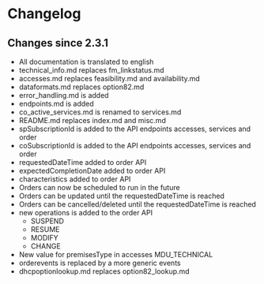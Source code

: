 # Changelog

## Changes since 2.3.1

 * All documentation is translated to english
 * technical_info.md replaces fm_linkstatus.md
 * accesses.md replaces feasibility.md and availability.md
 * dataformats.md replaces option82.md
 * error_handling.md is added
 * endpoints.md is added
 * co_active_services.md is renamed to services.md
 * README.md replaces index.md and misc.md
 * spSubscriptionId is added to the API endpoints accesses, services and order
 * coSubscriptionId is added to the API endpoints accesses, services and order
 * requestedDateTime added to order API
 * expectedCompletionDate added to order API
 * characteristics added to order API
 * Orders can now be scheduled to run in the future
 * Orders can be updated until the requestedDateTime is reached
 * Orders can be cancelled/deleted until the requestedDateTime is reached
 * new operations is added to the order API
   * SUSPEND
   * RESUME
   * MODIFY
   * CHANGE
 * New value for premisesType in accesses MDU_TECHNICAL 
 * orderevents is replaced by a more generic events
 * dhcpoptionlookup.md replaces option82_lookup.md

